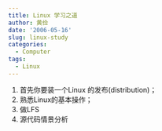 ```yaml
---
title: Linux 学习之道
author: 黄俭
date: '2006-05-16'
slug: linux-study
categories:
  - Computer
tags:
  - Linux
---
```

1. 首先你要装一个Linux 的发布(distribution)；
2. 熟悉Linux的基本操作；
3. 做LFS
4. 源代码情景分析